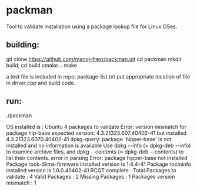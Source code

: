 # packman
Tool to validate installation using a package lookup file for Linux OSes.

## building:
git clone https://github.com/manoj-freyr/packman.git
cd packman
mkdir build; cd build
cmake ..
make

a test file is included in repo: package-list.txt
put appropriate location of file in driver.cpp and build code.

## run:
./packman

  OS installed is : Ubuntu
  4 packages to validate
  Error: version mismatch for package hip-base expected version: 4.3.21323.607.40402-41 but installed 4.3.21323.6070.40402-41
  dpkg-query: package 'hipper-base' is not installed and no information is available
  Use dpkg --info (= dpkg-deb --info) to examine archive files,
  and dpkg --contents (= dpkg-deb --contents) to list their contents.
  error in parsing
  Error: package hipper-base not installed
  Package rock-dkms-firmware installed version is 1:4.4-41
  Package rocminfo installed version is 1.0.0.40402-41
  RCQT complete :
          Total Packages to validate    : 4
          Valid Packages                : 2
          Missing Packages              : 1
          Packages version mismatch     : 1

